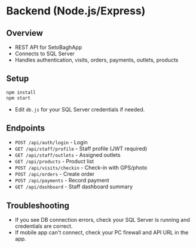 # Backend (Node.js/Express)

## Overview
- REST API for SetoBaghApp
- Connects to SQL Server
- Handles authentication, visits, orders, payments, outlets, products

## Setup
```sh
npm install
npm start
```
- Edit `db.js` for your SQL Server credentials if needed.

## Endpoints
- `POST /api/auth/login` - Login
- `GET /api/staff/profile` - Staff profile (JWT required)
- `GET /api/staff/outlets` - Assigned outlets
- `GET /api/products` - Product list
- `POST /api/visits/checkin` - Check-in with GPS/photo
- `POST /api/orders` - Create order
- `POST /api/payments` - Record payment
- `GET /api/dashboard` - Staff dashboard summary

## Troubleshooting
- If you see DB connection errors, check your SQL Server is running and credentials are correct.
- If mobile app can't connect, check your PC firewall and API URL in the app. 